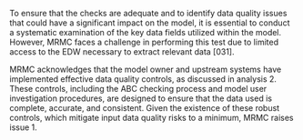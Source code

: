 
To ensure that the checks are adequate and to identify data quality issues that could have a significant impact on the model, it is essential to conduct a systematic examination of the key data fields utilized within the model. However, MRMC faces a challenge in performing this test due to limited access to the EDW necessary to extract relevant data [031].

MRMC acknowledges that the model owner and upstream systems have implemented effective data quality controls, as discussed in analysis 2. These controls, including the ABC checking process and model user investigation procedures, are designed to ensure that the data used is complete, accurate, and consistent. Given the existence of these robust controls, which mitigate input data quality risks to a minimum, MRMC raises issue 1.

